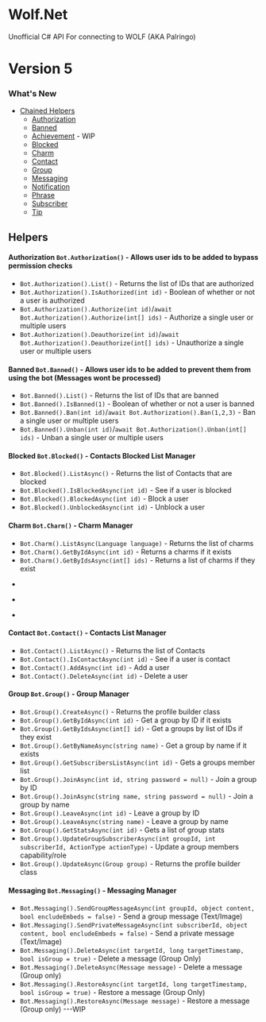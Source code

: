# Wolf.Net
Unofficial C# API For connecting to WOLF (AKA Palringo) 


# Version 5

### What's New
 
  - [Chained Helpers](#helpers)
    - [Authorization](#authorization-)
    - [Banned](#banned-)
    - [Achievement](#achievement-) - WIP
    - [Blocked](#blocked-)
    - [Charm](#charm-)
    - [Contact](#contact-)
    - [Group](#group-)
    - [Messaging](#messaging-)
    - [Notification](#notification-)
    - [Phrase](#phrase-)
    - [Subscriber](#subscriber-)
    - [Tip](#tip-)



## Helpers

#### Authorization ```Bot.Authorization()``` - Allows user ids to be added to bypass permission checks

 - ```Bot.Authorization().List()``` - Returns the list of IDs that are authorized 
 - ```Bot.Authorization().IsAuthorized(int id)``` - Boolean of whether or not a user is authorized 
 - ```Bot.Authorization().Authorize(int id)```/```await Bot.Authorization().Authorize(int[] ids)``` - Authorize a single user or multiple users 
 - ```Bot.Authorization().Deauthorize(int id)```/```await Bot.Authorization().Deauthorize(int[] ids)``` - Unauthorize a single user or multiple users 

#### Banned ```Bot.Banned()``` - Allows user ids to be added to prevent them from using the bot (Messages wont be processed)

 - ```Bot.Banned().List()``` - Returns the list of IDs that are banned 
 - ```Bot.Banned().IsBanned(1)``` - Boolean of whether or not a user is banned 
 - ```Bot.Banned().Ban(int id)```/```await Bot.Authorization().Ban(1,2,3)``` - Ban a single user or multiple users 
 - ```Bot.Banned().Unban(int id)```/```await Bot.Authorization().Unban(int[] ids)``` - Unban a single user or multiple users 

#### Blocked ```Bot.Blocked()``` - Contacts Blocked List Manager

 - ```Bot.Blocked().ListAsync()``` - Returns the list of Contacts that are blocked 
 - ```Bot.Blocked().IsBlockedAsync(int id)``` - See if a user is blocked
 - ```Bot.Blocked().BlockedAsync(int id)``` - Block a user
 - ```Bot.Blocked().UnblockedAsync(int id)``` - Unblock a user 

#### Charm ```Bot.Charm()``` - Charm Manager

 - ```Bot.Charm().ListAsync(Language language)``` - Returns the list of charms 
 - ```Bot.Charm().GetByIdAsync(int id)``` - Returns a charms if it exists
 - ```Bot.Charm().GetByIdsAsync(int[] ids)``` - Returns a list of charms if they exist
 - ```Bot.Charm().GetSubscriberStatisticsAsync(int id) - Return subscribers charm statistics (Total Gifted, Total Sent, Overall, ETC)
 - ```Bot.Charm().GetSubscriberExpiredList(int id, int offset = 0, int limit = 25) - Returns a list of expired charms for a subscriber
 - ```Bot.Charm().GetSubscriberActiveList(int id, int offset = 0, int limit = 25) - Returns a list of active charms for a subscriber


#### Contact ```Bot.Contact()``` - Contacts List Manager

 - ```Bot.Contact().ListAsync()``` - Returns the list of Contacts
 - ```Bot.Contact().IsContactAsync(int id)``` - See if a user is contact
 - ```Bot.Contact().AddAsync(int id)``` - Add a user
 - ```Bot.Contact().DeleteAsync(int id)``` - Delete a user 

#### Group ```Bot.Group()``` - Group Manager

 - ```Bot.Group().CreateAsync()``` - Returns the profile builder class
 - ```Bot.Group().GetByIdAsync(int id)``` - Get a group by ID if it exists
 - ```Bot.Group().GetByIdsAsync(int[] id)``` - Get a groups by list of IDs if they exist
 - ```Bot.Group().GetByNameAsync(string name)``` - Get a group by name if it exists
 - ```Bot.Group().GetSubscribersListAsync(int id)``` - Gets a groups member list
 - ```Bot.Group().JoinAsync(int id, string password = null)``` - Join a group by ID
 - ```Bot.Group().JoinAsync(string name, string password = null)``` - Join a group by name
 - ```Bot.Group().LeaveAsync(int id)``` - Leave a group by ID
 - ```Bot.Group().LeaveAsync(string name)``` - Leave a group by name
 - ```Bot.Group().GetStatsAsync(int id)``` - Gets a list of group stats
 - ```Bot.Group().UpdateGroupSubscriberAsync(int groupId, int subscriberId, ActionType actionType)``` - Update a group members capability/role
 - ```Bot.Group().UpdateAsync(Group group)``` - Returns the profile builder class
 
 #### Messaging ```Bot.Messaging()``` - Messaging Manager

 - ```Bot.Messaging().SendGroupMessageAsync(int groupId, object content, bool encludeEmbeds = false)``` - Send a group message (Text/Image)
 - ```Bot.Messaging().SendPrivateMessageAsync(int subscriberId, object content, bool encludeEmbeds = false)``` - Send a private message (Text/Image)
 - ```Bot.Messaging().DeleteAsync(int targetId, long targetTimestamp, bool isGroup = true)``` - Delete a message (Group Only)
 - ```Bot.Messaging().DeleteAsync(Message message)``` - Delete a message (Group only)
 - ```Bot.Messaging().RestoreAsync(int targetId, long targetTimestamp, bool isGroup = true)``` - Restore a message (Group Only)
 - ```Bot.Messaging().RestoreAsync(Message message)``` - Restore a message (Group only)
---WIP
